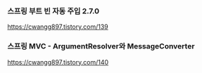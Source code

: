 ### 스프링 부트 빈 자동 주입 2.7.0
https://cwangg897.tistory.com/139


### 스프링 MVC - ArgumentResolver와 MessageConverter
https://cwangg897.tistory.com/140

